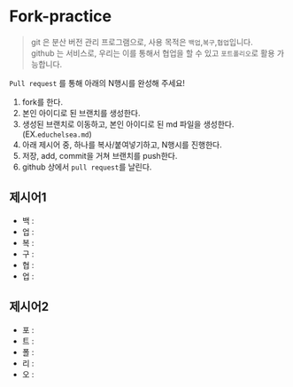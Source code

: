 # Fork-practice
> git 은 분산 버전 관리 프로그램으로, 사용 목적은 `백업`,`복구`,`협업`입니다.   
> github 는 서비스로, 우리는 이를 통해서 협업을 할 수 있고 `포트폴리오`로 활용 가능합니다.

`Pull request` 를 통해 아래의 N행시를 완성해 주세요!

1. fork를 한다.
2. 본인 아이디로 된 브랜치를 생성한다.
3. 생성된 브랜치로 이동하고, 본인 아이디로 된 md 파일을 생성한다. (EX.`educhelsea.md`)   
4. 아래 제시어 중, 하나를 복사/붙여넣기하고, N행시를 진행한다.
5. 저장, add, commit을 거쳐 브랜치를 push한다.
6. github 상에서 `pull request`를 날린다.


## 제시어1
- 백 : 
- 업 : 
- 복 : 
- 구 : 
- 협 :
- 업 : 


## 제시어2
- 포 :
- 트 :
- 폴 : 
- 리 : 
- 오 : 
